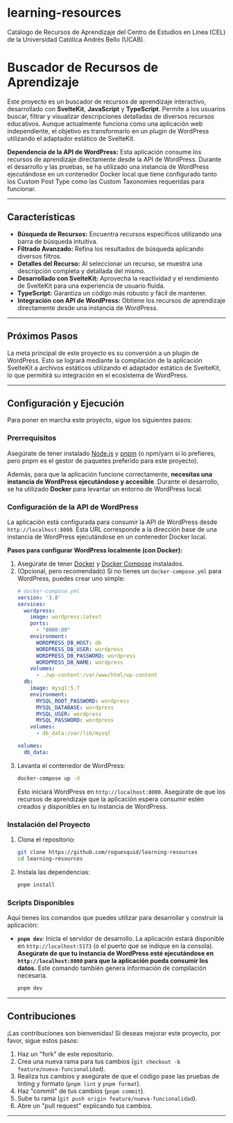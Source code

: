 # learning-resources

Catálogo de Recursos de Aprendizaje del Centro de Estudios en Línea (CEL) de la Universidad Católica Andrés Bello (UCAB).

# Buscador de Recursos de Aprendizaje

Este proyecto es un buscador de recursos de aprendizaje interactivo, desarrollado con **SvelteKit**, **JavaScript** y **TypeScript**. Permite a los usuarios buscar, filtrar y visualizar descripciones detalladas de diversos recursos educativos. Aunque actualmente funciona como una aplicación web independiente, el objetivo es transformarlo en un plugin de WordPress utilizando el adaptador estático de SvelteKit.

**Dependencia de la API de WordPress:** Esta aplicación consume los recursos de aprendizaje directamente desde la API de WordPress. Durante el desarrollo y las pruebas, se ha utilizado una instancia de WordPress ejecutándose en un contenedor Docker local que tiene configurado tanto los Custom Post Type como las Custom Taxonomies requeridas para funcionar.

---

## Características

* **Búsqueda de Recursos:** Encuentra recursos específicos utilizando una barra de búsqueda intuitiva.
* **Filtrado Avanzado:** Refina los resultados de búsqueda aplicando diversos filtros.
* **Detalles del Recurso:** Al seleccionar un recurso, se muestra una descripción completa y detallada del mismo.
* **Desarrollado con SvelteKit:** Aprovecha la reactividad y el rendimiento de SvelteKit para una experiencia de usuario fluida.
* **TypeScript:** Garantiza un código más robusto y fácil de mantener.
* **Integración con API de WordPress:** Obtiene los recursos de aprendizaje directamente desde una instancia de WordPress.

---

## Próximos Pasos

La meta principal de este proyecto es su conversión a un plugin de WordPress. Esto se logrará mediante la compilación de la aplicación SvelteKit a archivos estáticos utilizando el adaptador estático de SvelteKit, lo que permitirá su integración en el ecosistema de WordPress.

---

## Configuración y Ejecución

Para poner en marcha este proyecto, sigue los siguientes pasos:

### Prerrequisitos

Asegúrate de tener instalado [Node.js](https://nodejs.org/) y [pnpm](https://pnpm.io/) (o npm/yarn si lo prefieres, pero pnpm es el gestor de paquetes preferido para este proyecto).

Además, para que la aplicación funcione correctamente, **necesitas una instancia de WordPress ejecutándose y accesible**. Durante el desarrollo, se ha utilizado **Docker** para levantar un entorno de WordPress local.

### Configuración de la API de WordPress

La aplicación está configurada para consumir la API de WordPress desde `http://localhost:8000`. Esta URL corresponde a la dirección base de una instancia de WordPress ejecutándose en un contenedor Docker local.

**Pasos para configurar WordPress localmente (con Docker):**

1.  Asegúrate de tener [Docker](https://www.docker.com/get-started) y [Docker Compose](https://docs.docker.com/compose/install/) instalados.
2.  (Opcional, pero recomendado) Si no tienes un `docker-compose.yml` para WordPress, puedes crear uno simple:
    ```yaml
    # docker-compose.yml
    version: '3.8'
    services:
      wordpress:
        image: wordpress:latest
        ports:
          - "8000:80"
        environment:
          WORDPRESS_DB_HOST: db
          WORDPRESS_DB_USER: wordpress
          WORDPRESS_DB_PASSWORD: wordpress
          WORDPRESS_DB_NAME: wordpress
        volumes:
          - ./wp-content:/var/www/html/wp-content
      db:
        image: mysql:5.7
        environment:
          MYSQL_ROOT_PASSWORD: wordpress
          MYSQL_DATABASE: wordpress
          MYSQL_USER: wordpress
          MYSQL_PASSWORD: wordpress
        volumes:
          - db_data:/var/lib/mysql

    volumes:
      db_data:
    ```
3.  Levanta el contenedor de WordPress:
    ```bash
    docker-compose up -d
    ```
    Esto iniciará WordPress en `http://localhost:8000`. Asegúrate de que los recursos de aprendizaje que la aplicación espera consumir estén creados y disponibles en tu instancia de WordPress.

### Instalación del Proyecto

1.  Clona el repositorio:
    ```bash
    git clone https://github.com/roguesquid/learning-resources
    cd learning-resources
    ```
2.  Instala las dependencias:
    ```bash
    pnpm install
    ```

### Scripts Disponibles

Aquí tienes los comandos que puedes utilizar para desarrollar y construir la aplicación:

* **`pnpm dev`**: Inicia el servidor de desarrollo. La aplicación estará disponible en `http://localhost:5173` (o el puerto que se indique en la consola). **Asegúrate de que tu instancia de WordPress esté ejecutándose en `http://localhost:8000` para que la aplicación pueda consumir los datos.** Este comando también genera información de compilación necesaria.
    ```bash
    pnpm dev
    ```
---

## Contribuciones

¡Las contribuciones son bienvenidas! Si deseas mejorar este proyecto, por favor, sigue estos pasos:

1.  Haz un "fork" de este repositorio.
2.  Crea una nueva rama para tus cambios (`git checkout -b feature/nueva-funcionalidad`).
3.  Realiza tus cambios y asegúrate de que el código pase las pruebas de linting y formato (`pnpm lint` y `pnpm format`).
4.  Haz "commit" de tus cambios (`pnpm commit`).
5.  Sube tu rama (`git push origin feature/nueva-funcionalidad`).
6.  Abre un "pull request" explicando tus cambios.

---
